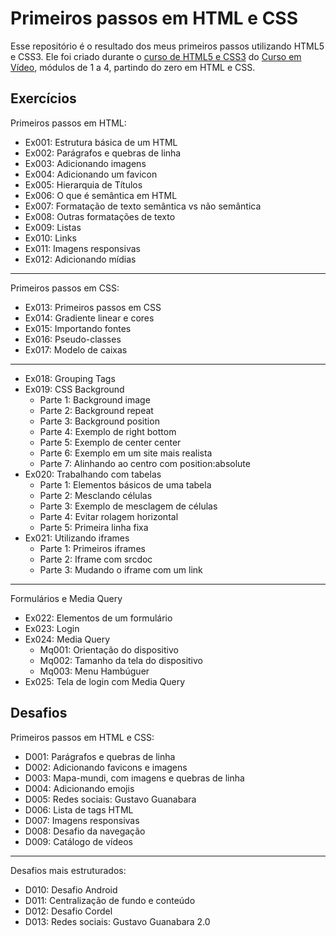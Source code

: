 # Primeiros passos em HTML e CSS

Esse repositório é o resultado dos meus primeiros passos utilizando HTML5 e CSS3. Ele foi criado durante o [curso de HTML5 e CSS3](https://www.youtube.com/watch?v=Ejkb_YpuHWs&list=PLHz_AreHm4dkZ9-atkcmcBaMZdmLHft8n) do [Curso em Vídeo](https://www.youtube.com/@CursoemVideo), módulos de 1 a 4, partindo do zero em HTML e CSS.

## Exercícios
Primeiros passos em HTML:
- Ex001: Estrutura básica de um HTML
- Ex002: Parágrafos e quebras de linha
- Ex003: Adicionando imagens
- Ex004: Adicionando um favicon
- Ex005: Hierarquia de Títulos
- Ex006: O que é semântica em HTML
- Ex007: Formatação de texto semântica vs não semântica
- Ex008: Outras formatações de texto
- Ex009: Listas
- Ex010: Links
- Ex011: Imagens responsivas
- Ex012: Adicionando mídias
---
Primeiros passos em CSS:
- Ex013: Primeiros passos em CSS
- Ex014: Gradiente linear e cores
- Ex015: Importando fontes
- Ex016: Pseudo-classes 
- Ex017: Modelo de caixas  
 ---
- Ex018: Grouping Tags
- Ex019: CSS Background
   - Parte 1: Background image
   - Parte 2: Background repeat
   - Parte 3: Background position
   - Parte 4: Exemplo de right bottom
   - Parte 5: Exemplo de center center
   - Parte 6: Exemplo em um site mais realista
   - Parte 7: Alinhando ao centro com position:absolute
- Ex020: Trabalhando com tabelas
   - Parte 1: Elementos básicos de uma tabela
   - Parte 2: Mesclando células
   - Parte 3: Exemplo de mesclagem de células
   - Parte 4: Evitar rolagem horizontal
   - Parte 5: Primeira linha fixa
- Ex021: Utilizando iframes
   - Parte 1: Primeiros iframes
   - Parte 2: Iframe com srcdoc
   - Parte 3: Mudando o iframe com um link

---
Formulários e Media Query
- Ex022: Elementos de um formulário
- Ex023: Login
- Ex024: Media Query
   - Mq001: Orientação do dispositivo
   - Mq002: Tamanho da tela do dispositivo
   - Mq003: Menu Hambúguer
- Ex025: Tela de login com Media Query

## Desafios 

Primeiros passos em HTML e CSS:
- D001: Parágrafos e quebras de linha
- D002: Adicionando favicons e imagens
- D003: Mapa-mundi, com imagens e quebras de linha
- D004: Adicionando emojis
- D005: Redes sociais: Gustavo Guanabara
- D006: Lista de tags HTML
- D007: Imagens responsivas
- D008: Desafio da navegação
- D009: Catálogo de vídeos  
---
Desafios mais estruturados:
- D010: Desafio Android
- D011: Centralização de fundo e conteúdo
- D012: Desafio Cordel
- D013: Redes sociais: Gustavo Guanabara 2.0